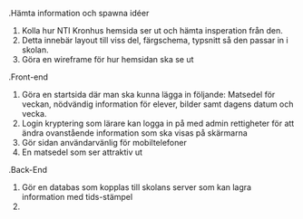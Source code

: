 .Hämta information och spawna idéer
1. Kolla hur NTI Kronhus hemsida ser ut och hämta insperation från den.
2. Detta innebär layout till viss del, färgschema, typsnitt så den passar in i skolan.
3. Göra en wireframe för hur hemsidan ska se ut 


.Front-end
1. Göra en startsida där man ska kunna lägga in följande: Matsedel för veckan, nödvändig information för elever, bilder samt dagens datum och vecka.
2. Login kryptering som lärare kan logga in på med admin rettigheter för att ändra ovanstående information som ska visas på skärmarna
3. Gör sidan användarvänlig för mobiltelefoner
4. En matsedel som ser attraktiv ut

.Back-End
1. Gör en databas som kopplas till skolans server som kan lagra information med tids-stämpel
2. 
